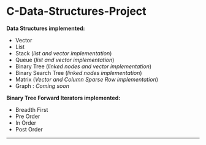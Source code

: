 # C-Data-Structures-Project

**Data Structures implemented:**
- Vector
- List
- Stack (*list and vector implementation*)
- Queue (*list and vector implementation*)
- Binary Tree (*linked nodes and vector implementation*)
- Binary Search Tree (*linked nodes implementation*)
- Matrix (*Vector and Column Sparse Row implementation*)
- Graph : *Coming soon*

**Binary Tree Forward Iterators implemented:**
- Breadth First
- Pre Order
- In Order
- Post Order
***




